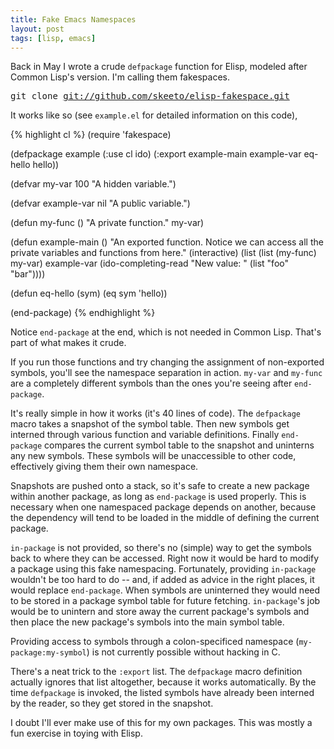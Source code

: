 ```yaml
---
title: Fake Emacs Namespaces
layout: post
tags: [lisp, emacs]
---
```


Back in May I wrote a crude `defpackage` function for Elisp, modeled
after Common Lisp's version. I'm calling them fakespaces.

<pre>
git clone <a href="https://github.com/skeeto/elisp-fakespace">git://github.com/skeeto/elisp-fakespace.git</a>
</pre>

It works like so (see `example.el` for detailed information on this
code),

{% highlight cl %}
(require 'fakespace)

(defpackage example
  (:use cl ido)
  (:export example-main example-var eq-hello hello))

(defvar my-var 100
  "A hidden variable.")

(defvar example-var nil
  "A public variable.")

(defun my-func ()
  "A private function."
  my-var)

(defun example-main ()
  "An exported function. Notice we can access all the private
variables and functions from here."
  (interactive)
  (list (list (my-func) my-var) example-var
	(ido-completing-read "New value: " (list "foo" "bar"))))

(defun eq-hello (sym)
  (eq sym 'hello))

(end-package)
{% endhighlight %}

Notice `end-package` at the end, which is not needed in Common
Lisp. That's part of what makes it crude.

If you run those functions and try changing the assignment of
non-exported symbols, you'll see the namespace separation in
action. `my-var` and `my-func` are a completely different symbols than
the ones you're seeing after `end-package`.

It's really simple in how it works (it's 40 lines of code). The
`defpackage` macro takes a snapshot of the symbol table. Then new
symbols get interned through various function and variable
definitions. Finally `end-package` compares the current symbol table
to the snapshot and uninterns any new symbols. These symbols will be
unaccessible to other code, effectively giving them their own
namespace.

Snapshots are pushed onto a stack, so it's safe to create a new
package within another package, as long as `end-package` is used
properly. This is necessary when one namespaced package depends on
another, because the dependency will tend to be loaded in the middle
of defining the current package.

`in-package` is not provided, so there's no (simple) way to get the
symbols back to where they can be accessed. Right now it would be hard
to modify a package using this fake namespacing. Fortunately,
providing `in-package` wouldn't be too hard to do -- and, if added as
advice in the right places, it would replace `end-package`. When
symbols are uninterned they would need to be stored in a package
symbol table for future fetching. `in-package`'s job would be to
unintern and store away the current package's symbols and then place
the new package's symbols into the main symbol table.

Providing access to symbols through a colon-specificed namespace
(`my-package:my-symbol`) is not currently possible without hacking in
C.

There's a neat trick to the `:export` list. The `defpackage` macro
definition actually ignores that list altogether, because it works
automatically. By the time `defpackage` is invoked, the listed symbols
have already been interned by the reader, so they get stored in the
snapshot.

I doubt I'll ever make use of this for my own packages. This was
mostly a fun exercise in toying with Elisp.
